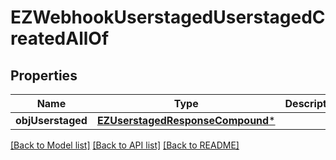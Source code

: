 # EZWebhookUserstagedUserstagedCreatedAllOf

## Properties
Name | Type | Description | Notes
------------ | ------------- | ------------- | -------------
**objUserstaged** | [**EZUserstagedResponseCompound***](EZUserstagedResponseCompound.md) |  | 

[[Back to Model list]](../README.md#documentation-for-models) [[Back to API list]](../README.md#documentation-for-api-endpoints) [[Back to README]](../README.md)


